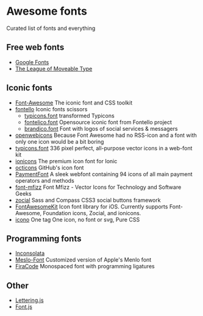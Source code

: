 # Awesome fonts
Curated list of fonts and everything

Free web fonts
--------------
* [Google Fonts](https://www.google.com/fonts)
* [The League of Moveable Type](https://www.theleagueofmoveabletype.com/junction)

Iconic fonts
------------

* [Font-Awesome](http://fontawesome.io) The iconic font and CSS toolkit
* [fontello](http://fontello.com) Iconic fonts scissors 
  * [typicons.font](http://fontello.github.com/typicons.font/demo.html) transformed Typicons 
  * [fontelico.font](http://fontello.github.com/fontelico.font/demo.html) Opensource iconic font from Fontello project 
  * [brandico.font](http://fontello.github.io/brandico.font/demo.html) Font with logos of social services & messagers
* [openwebicons](http://pfefferle.github.io/openwebicons/) Because Font Awesome had no RSS-icon and a font with only one icon would be a bit boring
* [typicons.font](http://typicons.com) 336 pixel perfect, all-purpose vector icons in a web-font kit 
* [ionicons](http://ionicons.com/) The premium icon font for Ionic 
* [octicons](https://octicons.github.com/) GitHub's icon font 
* [PaymentFont](http://paymentfont.io) A sleek webfont containing 94 icons of all main payment operators and methods 
* [font-mfizz](https://github.com/fizzed/font-mfizz) Font Mfizz - Vector Icons for Technology and Software Geeks
* [zocial](https://github.com/adamstac/zocial) Sass and Compass CSS3 social buttons framework
* [FontAwesomeKit](https://github.com/PrideChung/FontAwesomeKit) Icon font library for iOS. Currently supports Font-Awesome, Foundation icons, Zocial, and ionicons.
* [icono](http://git.io/icono) One tag One icon, no font or svg, Pure CSS 

Programming fonts
-----------------
* [Inconsolata](http://levien.com/type/myfonts/inconsolata.html)
* [Meslo-Font](https://github.com/andreberg/Meslo-Font) Customized version of Apple's Menlo font
* [FiraCode](https://github.com/tonsky/FiraCode) Monospaced font with programming ligatures

Other
-----
* [Lettering.js](https://github.com/davatron5000/Lettering.js)
* [Font.js](http://pomax.nihongoresources.com/pages/Font.js/)
